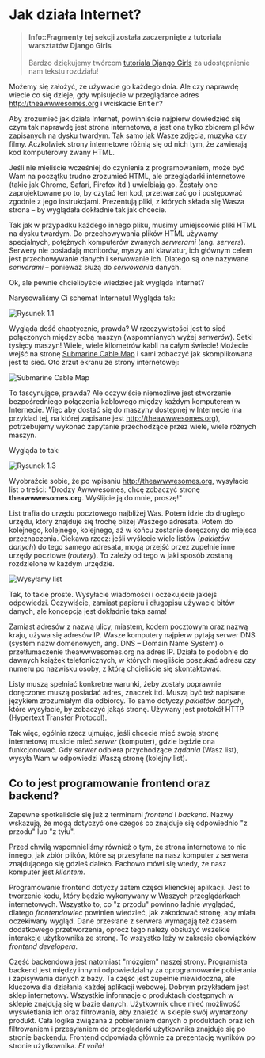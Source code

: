 # Jak działa Internet?

> #### Info::Fragmenty tej sekcji została zaczerpnięte z tutoriala warsztatów Django Girls
>
> Bardzo dziękujemy twórcom [tutoriala Django Girls](http://tutorial.djangogirls.org/pl/) za udostępnienie nam tekstu rozdziału!

Możemy się założyć, że używacie go każdego dnia. Ale czy naprawdę wiecie co się dzieje, gdy wpisujecie w przeglądarce adres http://theawwwesomes.org i wciskacie <kbd>Enter</kbd>?

Aby zrozumieć jak działa Internet, powinniście najpierw dowiedzieć się czym tak naprawdę jest strona internetowa, a jest ona tylko zbiorem plików zapisanych na dysku twardym. Tak samo jak Wasze zdjęcia, muzyka czy filmy. Aczkolwiek strony internetowe różnią się od nich tym, że zawierają kod komputerowy zwany HTML.

Jeśli nie mieliście wcześniej do czynienia z programowaniem, może być Wam na początku trudno zrozumieć HTML, ale przeglądarki internetowe (takie jak Chrome, Safari, Firefox itd.) uwielbiają go. Zostały one zaprojektowane po to, by czytać ten kod, przetwarzać go i postępować zgodnie z jego instrukcjami. Prezentują pliki, z których składa się Wasza strona – by wyglądała dokładnie tak jak chcecie.

Tak jak w przypadku każdego innego pliku, musimy umiejscowić pliki HTML na dysku twardym. Do przechowywania plików HTML używamy specjalnych, potężnych komputerów zwanych <i>serwerami</i> (ang. <i>servers</i>). Serwery nie posiadają monitorów, myszy ani klawiatur, ich głównym celem jest przechowywanie danych i serwowanie ich. Dlatego są one nazywane <i>serwerami</i> – ponieważ służą do *serwowania* danych.

Ok, ale pewnie chcielibyście wiedzieć jak wygląda Internet?

Narysowaliśmy Ci schemat Internetu! Wygląda tak:

![Rysunek 1.1][1]

 [1]: /images/img1-2.png

Wygląda dość chaotycznie, prawda? W rzeczywistości jest to sieć połączonych między sobą maszyn (wspomnianych wyżej <i>serwerów</i>). Setki tysięcy maszyn! Wiele, wiele kilometrów kabli na całym świecie! Możecie wejść na stronę [Submarine Cable Map](http://submarinecablemap.com) i sami zobaczyć jak skomplikowana jest ta sieć. Oto zrzut ekranu ze strony internetowej:

![Submarine Cable Map][2]

 [2]: /images/submarine-map.png

To fascynujące, prawda? Ale oczywiście niemożliwe jest stworzenie bezpośredniego połączenia kablowego między każdym komputerem w Internecie. Więc aby dostać się do maszyny dostępnej w Internecie (na przykład tej, na której zapisane jest http://theawwwesomes.org), potrzebujemy wykonać zapytanie przechodzące przez wiele, wiele różnych maszyn.

Wygląda to tak:

![Rysunek 1.3][3]

 [3]: /images/img1-3.png

Wyobraźcie sobie, że po wpisaniu http://theawwwesomes.org, wysyłacie list o treści: "Drodzy Awwwesomes, chcę zobaczyć stronę <b>theawwwesomes.org</b>. Wyślijcie ją do mnie, proszę!"

List trafia do urzędu pocztowego najbliżej Was. Potem idzie do drugiego urzędu, który znajduje się trochę bliżej Waszego adresata. Potem do kolejnego, kolejnego, kolejnego, aż w końcu zostanie doręczony do miejsca przeznaczenia. Ciekawa rzecz: jeśli wyślecie wiele listów (<i>pakietów danych</i>) do tego samego adresata, mogą przejść przez zupełnie inne urzędy pocztowe (<i>routery</i>). To zależy od tego w jaki sposób zostaną rozdzielone w każdym urzędzie.

![Wysyłamy list][4]

 [4]: /images/img1-4.png

Tak, to takie proste. Wysyłacie wiadomości i oczekujecie jakiejś odpowiedzi. Oczywiście, zamiast papieru i długopisu używacie bitów danych, ale koncepcja jest dokładnie taka sama!

Zamiast adresów z nazwą ulicy, miastem, kodem pocztowym oraz nazwą kraju, używa się adresów IP. Wasze komputery najpierw pytają serwer DNS (system nazw domenowych, ang. DNS &ndash; Domain Name System) o przetłumaczenie theawwwesomes.org na adres IP. Działa to podobnie do dawnych książek telefonicznych, w których mogliście poszukać adresu czy numeru po nazwisku osoby, z którą chcieliście się skontaktować.

Listy muszą spełniać konkretne warunki, żeby zostały poprawnie doręczone: muszą posiadać adres, znaczek itd. Muszą być też napisane językiem zrozumiałym dla odbiorcy. To samo dotyczy <i>pakietów danych</i>, które wysyłacie, by zobaczyć jakąś stronę. Używany jest protokół HTTP (Hypertext Transfer Protocol).

Tak więc, ogólnie rzecz ujmując, jeśli chcecie mieć swoją stronę internetową musicie mieć <i>serwer</i> (komputer), gdzie będzie ona funkcjonować. Gdy <i>serwer</i> odbiera przychodzące <i>żądania</i> (Wasz list), wysyła Wam w odpowiedzi Waszą stronę (kolejny list).

## Co to jest programowanie frontend oraz backend?

Zapewne spotkaliście się już z terminami <i>frontend</i> i <i>backend</i>. Nazwy wskazują, że mogą dotyczyć one czegoś co znajduje się odpowiednio "z przodu" lub "z tyłu".

Przed chwilą wspomnieliśmy również o tym, że strona internetowa to nic innego, jak zbiór plików, które są przesyłane na nasz komputer z serwera znajdującego się gdzieś daleko. Fachowo mówi się wtedy, że nasz komputer jest <i>klientem</i>.

Programowanie frontend dotyczy zatem części klienckiej aplikacji. Jest to tworzenie kodu, który będzie wykonywany w Waszych przeglądarkach internetowych. Wszystko to, co "z przodu" powinno ładnie wyglądać, dlatego <i>frontendowiec</i> powinien wiedzieć, jak zakodować stronę, aby miała oczekiwany wygląd. Dane przesłane z serwera wymagają też czasem dodatkowego przetworzenia, oprócz tego należy obsłużyć wszelkie interakcje użytkownika ze stroną. To wszystko leży w zakresie obowiązków <i>frontend developera</i>.

Część backendowa jest natomiast "mózgiem" naszej strony. Programista backend jest między innymi odpowiedzialny za oprogramowanie pobierania i zapisywania danych z bazy. Ta część jest zupełnie niewidoczna, ale kluczowa dla działania każdej aplikacji webowej. Dobrym przykładem jest sklep internetowy. Wszystkie informacje o produktach dostępnych w sklepie znajdują się w bazie danych. Użytkownik chce mieć możliwość wyświetlania ich oraz filtrowania, aby znaleźć w sklepie swój wymarzony produkt. Cała logika związana z pobieraniem danych o produktach oraz ich filtrowaniem i przesyłaniem do przeglądarki użytkownika znajduje się po stronie backendu. Frontend odpowiada głównie za prezentację wyników po stronie użytkownika. <i>Et voilà!</i>
